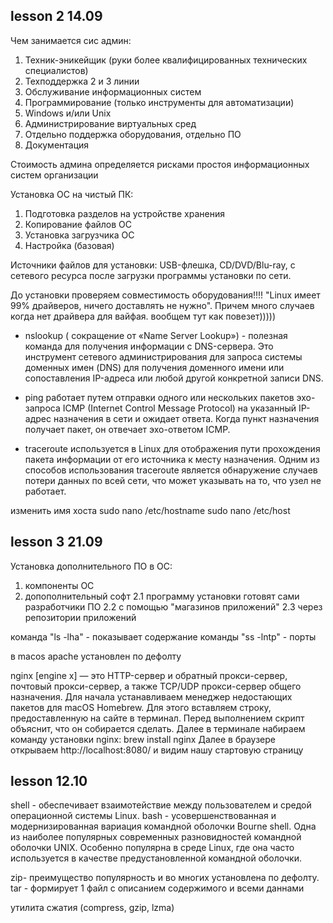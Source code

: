 
## lesson 2 14.09
Чем занимается сис админ:
1. Техник-эникейщик (руки более квалифицированных технических специалистов)
2. Техподдержка 2 и 3 линии 
3. Обслуживание информационных систем
4. Программирование (только инструменты для автоматизации) 
5. Windows и/или Unix
6. Администрирование виртуальных сред
7. Отдельно поддержка оборудования, отдельно ПО
8. Документация 

Стоимость админа определяется рисками простоя информационных систем организации 

Установка ОС на чистый ПК:
1. Подготовка разделов на устройстве хранения
2. Копирование файлов ОС 
3. Установка загрузчика ОС
4. Настройка (базовая) 

Источники файлов для установки: USB-флешка, CD/DVD/Blu-ray, с сетевого ресурса после загрузки программы установки по сети.

До установки проверяем совместимость оборудования!!!!
"Linux имеет 99% драйверов, ничего доставлять не нужно". Причем много случаев когда нет драйвера для вайфая. вообщем тут как повезет)))))

- nslookup ( сокращение от «Name Server Lookup») - полезная команда для получения информации с DNS-сервера. Это инструмент сетевого администрирования для запроса системы доменных имен (DNS) для получения доменного имени или сопоставления IP-адреса или любой другой конкретной записи DNS.
- ping работает путем отправки одного или нескольких пакетов эхо-запроса ICMP (Internet Control Message Protocol) на указанный IP-адрес назначения в сети и ожидает ответа. Когда пункт назначения получает пакет, он отвечает эхо-ответом ICMP.

- traceroute используется в Linux для отображения пути прохождения пакета информации от его источника к месту назначения. Одним из способов использования traceroute является обнаружение случаев потери данных по всей сети, что может указывать на то, что узел не работает.

изменить имя хоста
sudo nano /etc/hostname
sudo nano /etc/host

## lesson 3 21.09
Установка дополнительного ПО в ОС:
1. компоненты ОС
2. допополнительный софт
    2.1 программу установки готовят сами разработчики ПО
    2.2 с помощью "магазинов приложений"
    2.3 через репозитории приложений 


команда "ls -lha" -  показывает содержание 
команды "ss -lntp" - порты  

в macos apache установлен по дефолту 

nginx [engine x] — это HTTP-сервер и обратный прокси-сервер, почтовый
прокси-сервер, а также TCP/UDP прокси-сервер общего назначения. 
Для начала устанавливаем менеджер недостающих пакетов для macOS
Homebrew. Для этого вставляем строку, предоставленную на сайте в
терминал. Перед
выполнением скрипт
объяснит, что он собирается
сделать.
Далее в терминале набираем команду установки nginx:
brew install nginx
Далее в браузере открываем http://localhost:8080/ и видим нашу стартовую страницу

## lesson 12.10
shell - обеспечивает взаимотействие между пользователем и средой операционной системы Linux. 
bash -  усовершенствованная и модернизированная вариация командной оболочки Bourne shell. Одна из наиболее популярных современных разновидностей командной оболочки UNIX. Особенно популярна в среде Linux, где она часто используется в качестве предустановленной командной оболочки.

zip- преимущество популярность и во многих установлена по дефолту.
tar - формирует 1 файл с описанием содержимого и всеми даннами 

утилита сжатия (compress, gzip, lzma)
